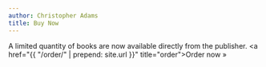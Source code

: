 ```yaml
---
author: Christopher Adams
title: Buy Now
---
```


A limited quantity of books are now available directly from the publisher.  <a href="{{ "/order/" | prepend: site.url }}" title="order">Order&nbsp;now&nbsp;&raquo;</a>



